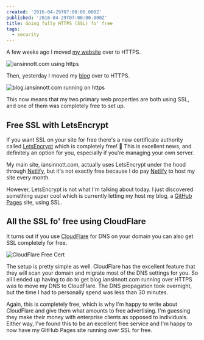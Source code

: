 ```yaml
---
created: '2016-04-29T07:00:00.000Z'
published: '2016-04-29T07:00:00.000Z'
title: Going fully HTTPS (SSL) fo' free
tags:
  - security
---
```


A few weeks ago I moved [my website][] over to HTTPS.

![iansinnott.com using https](//dropsinn.s3.amazonaws.com/Screen%20Shot%202016-04-29%20at%2011.08.19%20AM.png)

Then, yesterday I moved my [blog][] over to HTTPS.

![blog.iansinnott.com running on https](//dropsinn.s3.amazonaws.com/Screen%20Shot%202016-04-29%20at%2011.07.41%20AM.png)

This now means that my two primary web properties are both using SSL, and one of them was completely free to set up.

<!-- more -->

## Free SSL with LetsEncrypt

If you want SSL on your site for free there's a new certificate authority called [LetsEncrypt] which is completely free! 👏 This is excellent news, and definitely an option for you, especially if you're managing your own server.

My main site, iansinnott.com, actually uses LetsEncrypt under the hood through [Netlify][], but it's not exactly free because I do pay [Netlify][] to host my site every month.

However, LetsEncrypt is not what I'm talking about today. I just discovered something super cool which is currently letting my host my blog, a [GitHub Pages][] site, using SSL.

## All the SSL fo' free using CloudFlare

It turns out if you use [CloudFlare][] for DNS on your domain you can also get SSL completely for free.

![CloudFlare Free Cert](//dropsinn.s3.amazonaws.com/Screen%20Shot%202016-04-29%20at%2012.43.40%20PM.png)

The setup is pretty simple as well. CloudFlare has the excellent feature that they will scan your domain and migrate most of the DNS settings for you. So all I ended up having to do to get blog.iansinnott.com running over HTTPS was to move my DNS to CloudFlare. The DNS propagation took overnight, but the time I had to personally spend was less than 30 minutes.

Again, this is completely free, which is why I'm happy to write about CloudFlare and give them what amounts to free advertising. I'm guessing they make their money with enterprise clients as opposed to individuals. Either way, I've found this to be an excellent free service and I'm happy to now have my GitHub Pages site running over SSL for free.

[my website]:https://www.iansinnott.com
[blog]:https://blog.iansinnott.com
[LetsEncrypt]:https://letsencrypt.org/
[Netlify]:https://www.netlify.com/
[GitHub Pages]:https://pages.github.com/
[CloudFlare]:https://www.cloudflare.com/